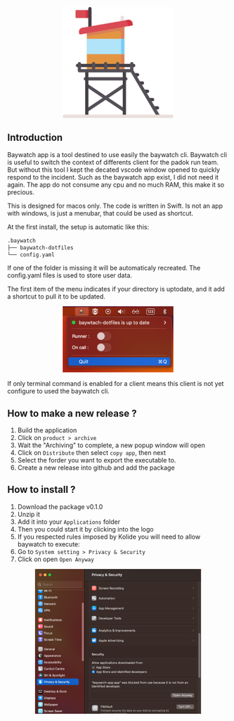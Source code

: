 <p align="center">
<img src="src/logo.png" alt="baywatch-logo" width="50%">
<p align="center">

## Introduction 

Baywatch app is a tool destined to use easily the baywatch cli. Baywatch cli is useful to switch the context of differents client for the padok run team. But without this tool I kept the decated vscode window opened to quickly respond to the incident. Such as the baywatch app exist, I did not need it again. The app do not consume any cpu and no much RAM, this make it so precious.

This is designed for macos only. The code is written in Swift. Is not an app with windows, is just a menubar, that could be used as shortcut.

At the first install, the setup is automatic like this:

```
.baywatch
├── baywatch-dotfiles
└── config.yaml
```


If one of the folder is missing it will be automaticaly recreated.
The config.yaml files is used to store user data.

The first item of the menu indicates if your directory is uptodate, and it add a shortcut to pull it to be updated.
<p align="center">
<img src="src/demo.png" alt="screenshot" width="50%">
<p align="center">


If only terminal command is enabled for a client means this client is not yet configure to used the baywatch cli.


## How to make a new release ?

1. Build the application
1. Click on `product > archive`
1. Wait the "Archiving" to complete, a new popup window will open
1. Click on `Distribute` then select `copy app`, then next
1. Select the forder you want to export the executable to.
1. Create a new release into github and add the package

## How to install ?

1. Download the package v0.1.0
1. Unzip it
1. Add it into your `Applications` folder
1. Then you could start it by clicking into the logo
1. If you respected rules imposed by Kolide you will need to allow baywatch to execute:
1. Go to `System setting > Privacy & Security`
1. Click on open `Open Anyway`
<p align="center">
<img src="src/allow_execution.png" alt="screenshot" width="75%">
<p align="center">
